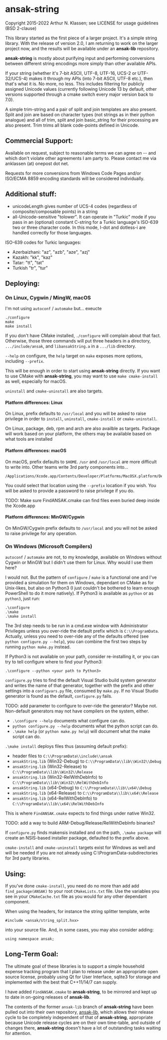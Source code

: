ansak-string
============

Copyright 2015-2022 Arthur N. Klassen; see LICENSE for usage guidelines (BSD 2-clause)

This library started as the first piece of a larger project. It's a simple
string library. With the release of version 2.0, I am returning to work on the
larger project now, and the results will be available under an **ansak-lib**
repository.

**ansak-string** is mostly about purifying input and performing conversions
between different string encodings more simply than other available APIs.

If your string (whether it's 7-bit ASCII, UTF-8, UTF-16, UCS-2 or UTF-32/UCS-4)
makes it through my APIs (into 7-bit ASCII, UTF-8 etc.), then that's what it
is. No more, no less. This includes filtering for publicly assigned Unicode
values (currently following Unicode 13 by default, other versions supported
through a cmake switch every major version back to 7.0).

A simple trim-string and a pair of split and join templates are also present.
Split and join are based on character types (not strings as in their python
analogue) and all of trim, split and join basic\_string for their processing
are also present. Trim trims all blank code-points defined in Unicode.

Commercial Support:
-------------------

Available on request, subject to reasonable terms we can agree on -- and which
don't violate other agreements I am party to. Please contact me via anklassen
(at) onepost dot net.

Requests for more conversions from Windows Code Pages and/or ISO/ECMA 8859
encoding standards will be considered individually.

Additional stuff:
-----------------

* unicodeLength gives number of UCS-4 codes (regardless of composite/composable
  points) in a string
* all-Unicode-sensitive "tolower". It can operate in "Turkic" mode if you pass
  in an (optional) constant C-string for a Turkic language's ISO-639 two or
  three character code. In this mode, I-dot and dotless-i are handled correctly
  for those languages.

ISO-639 codes for Turkic languages:

* Azerbaizhani: "az", "azb", "aze", "azj"
* Kazakh: "kk", "kaz"
* Tatar: "tt", "tat"
* Turkish "tr", "tur"

Deploying:
----------

### **On Linux, Cygwin / MingW, macOS**
  I'm not using `autoconf` / `automake` but... exeucte
```
./configure
make
make install
```
  If you don't have CMake installed, `./configure` will complain about that
  fact. Otherwise, those three commands will put three headers in a directory,
  `.../include/ansak`, and `libansakString.a` in a `.../lib` directory.

  `--help` on configure, the `help` target on `make` exposes more options,
  including `--prefix`.

  This will be enough in order to start using **ansak-string** directly.
  If you want to use CMake with **ansak-string**, you may want to use
  `make cmake-install` as well, especially for macOS.

  `uninstall` and `cmake-uninstall` are also targets.

#### **Platform differences: Linux**

  On Linux, prefix defaults to `/usr/local` and you will be asked to raise
  privilege in order to `install`, `uninstall`, `cmake-install` or
  `cmake-uninstall`.

  On Linux, package, deb, rpm and arch are also availble as targets. Package
  will work based on your platform, the others may be available based on what
  tools are installed

#### **Platform differences: macOS**

  On macOS, prefix defaults to `$HOME`. `/usr` and `/usr/local` are more
  difficult to write into. Other teams write 3rd party components into...
```
/Applications/Xcode.app/Contents/Developer/Platforms/MacOSX.platform/Developer/SDKs/MacOSX.sdk/usr/local
```
  You could select that location using the `--prefix` location if you wish.
  You will be asked to provide a password to raise privilege if you do.

TODO: Make sure FindANSAK.cmake can find files even buried deep inside the Xcode.app

#### **Platform differences: MinGW/Cygwin**

  On MinGW/Cygwin prefix defaults to `/usr/local` and you will not be asked to
  raise privilege for any operation.

### **On Windows (Microsoft Compilers)**
`autoconf` / `automake` are not, to my knowledge, available on Windows without
Cygwin or MinGW but I didn't use them for Linux. Why would I use them here?

I would not. But the pattern of `configure` / `make` is a functional one and
I've provided a simulation for them on Windows, dependant on CMake as for
Unix-likes, but also on Python3 (I just couldn't be bothered to learn enough
PowerShell to do it more natively). If Python3 is available as `python` or as
`python3`, just run:
```
.\configure
.\make
.\make install
```

The 3rd step needs to be run in a cmd.exe window with Administrator Privileges
unless you over-ride the default prefix which is `C:\\ProgramData`. Actually,
unless you need to over-ride any of the defaults offered (see `python configure.py --help`),
you can combine the first two steps by running `python make.py` instead.

If Python3 is not available on your path, consider re-installing it, or you can
try to tell configure where to find your Python3:
```
.\configure --python <your path to Python3>
```

`configure.py` tries to find the default Visual Studio build system generator
and writes the name of that generator, together with the prefix and other
settings into a `configvars.py` file, consumed by `make.py`. If no Visual
Studio generator is found as the default, `configure.py` fails.

TODO: add parameter to configure to over-ride the generator? Maybe not.
Non-default generators may not have compilers on the system, either.

* `.\configure --help` documents what configure can do.
* `python configure.py --help` documents what the python script can do.
* `.\make help` (or `python make.py help`) will document what the make script can
do.

`.\make install` deploys files thus (assuming default prefix):
* header files to `C:\\ProgramData\\include\\ansak`
* `ansakString.lib` (Win32-Debug) to `C:\\ProgramData\\lib\\Win32\\Debug`
* `ansakString.lib` (Win32-Release) to `C:\\ProgramData\\lib\\Win32\\Release`
* `ansakString.lib` (Win32-RelWithDebInfo) to `C:\\ProgramData\\lib\\Win32\\RelWithDebInfo`
* `ansakString.lib` (x64-Debug) to `C:\\ProgramData\\lib\\x64\\Debug`
* `ansakString.lib` (x64-Release) to `C:\\ProgramData\\lib\\x64\\Release`
* `ansakString.lib` (x64-RelWithDebInfo) to `C:\\ProgramData\\lib\\x64\\RelWithDebInfo`

This is where `FindANSAK.cmake` expects to find things under native Win32.

TODO: add a way to build ARM-Debug/Release/RelWithDebInfo binaries?

If `configure.py` finds makensis installed and on the path, `.\make package`
will create an NSIS-based installer package, defaulted to the prefix above.

`cmake-install` and `cmake-uninstall` targets exist for Windows as well and
will be needed if you are not already using C:\\ProgramData-subdirectories for
3rd party libraries.

Using:
------

If you've done `cmake-install`, you need do no more than add add
`find_package(ANSAK)` to your root `CMakeLists.txt` file. Use the variables you
see in your `CMakeCache.txt` file as you would for any other dependant
component.

When using the headers, for instance the string splitter template, write

`#include <ansak/string_split.hxx>`

into your source file. And, in some cases, you may also consider adding:

`using namespace ansak;`

Long-Term Goal:
---------------

The ultimate goal of these libraries is to support a simple household expense
tracking program that I plan to release under an appropriate open source
license, probably using Qt for User Interface, sqlite3 for storage and
implemented with the best that C++11/14/7 can supply.

I have added `FindANSAK.cmake` to **ansak-string**, to be mirrored and kept up
to date in on-going releases of **ansak-lib**.

The contents of the former `ansak-lib` branch of **ansak-string** have been
pulled out into their own repository,
[ansak-lib](https://github.com/ANSAKsoftware/ansak-lib), which allows their
release cycle to be completely independent of that of **ansak-string**,
appropriate because Unicode release cycles are on their own time-table, and
outside of changes there, **ansak-string** doesn't have a lot of outstanding
tasks waiting for attention.
